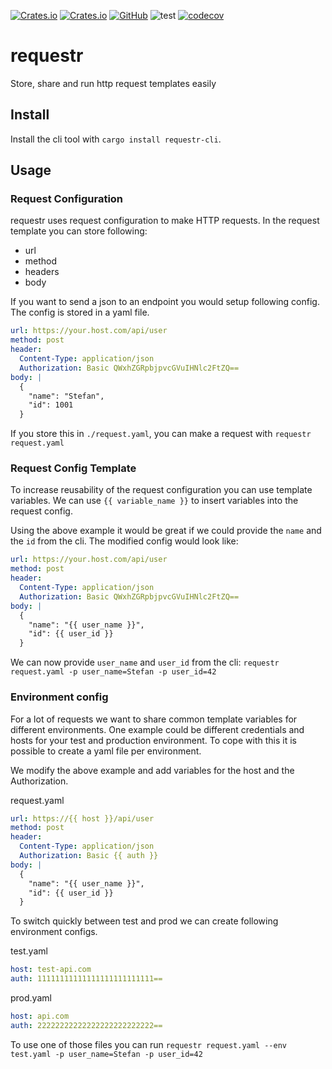 [![Crates.io](https://img.shields.io/crates/v/requestr-cli?label=reqestr-cli)](https://crates.io/crates/requestr-cli)
[![Crates.io](https://img.shields.io/crates/v/requestr-core?label=reqestr-core)](https://crates.io/crates/requestr-core)
[![GitHub](https://img.shields.io/github/license/Semptic/requestr)](https://github.com/Semptic/requestr/blob/main/LICENSE)
![test](https://github.com/Semptic/requestr/workflows/test/badge.svg)
[![codecov](https://codecov.io/gh/Semptic/requestr/branch/main/graph/badge.svg?token=S6EB8UJVPD)](https://codecov.io/gh/Semptic/requestr)


# requestr
Store, share and run http request templates easily


## Install

Install the cli tool with `cargo install requestr-cli`.
## Usage

### Request Configuration

requestr uses request configuration to make HTTP requests. In the 
request template you can store following:

* url
* method
* headers
* body

If you want to send a json to an endpoint you would setup following config. 
The config is stored in a yaml file.

```yaml
url: https://your.host.com/api/user
method: post
header:
  Content-Type: application/json
  Authorization: Basic QWxhZGRpbjpvcGVuIHNlc2FtZQ== 
body: |
  {
    "name": "Stefan",
    "id": 1001
  }
```

If you store this in `./request.yaml`, you can make a request with `requestr request.yaml`

### Request Config Template

To increase reusability of the request configuration you can use template variables. We can 
use `{{ variable_name }}` to insert variables into the request config.

Using the above example it would be great if we could provide the `name` and the `id` 
from the cli. The modified config would look like:

```yaml
url: https://your.host.com/api/user
method: post
header:
  Content-Type: application/json
  Authorization: Basic QWxhZGRpbjpvcGVuIHNlc2FtZQ== 
body: |
  {
    "name": "{{ user_name }}",
    "id": {{ user_id }}
  }
```

We can now provide `user_name` and `user_id` from the cli: `requestr request.yaml -p user_name=Stefan -p user_id=42`
### Environment config

For a lot of requests we want to share common template variables for different environments. One example could be different 
credentials and hosts for your test and production environment. To cope with this it is possible to create a yaml file
per environment.

We modify the above example and add variables for the host and the Authorization.

request.yaml
```yaml
url: https://{{ host }}/api/user
method: post
header:
  Content-Type: application/json
  Authorization: Basic {{ auth }}
body: |
  {
    "name": "{{ user_name }}",
    "id": {{ user_id }}
  }
```

To switch quickly between test and prod we can create following environment configs.

test.yaml
```yaml
host: test-api.com
auth: 11111111111111111111111111==
```

prod.yaml
```yaml
host: api.com
auth: 22222222222222222222222222==
```

To use one of those files you can run
`requestr request.yaml --env test.yaml -p user_name=Stefan -p user_id=42`
